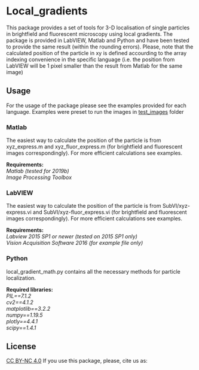 # Local_gradients
This package provides a set of tools for 3-D localisation of single particles in brightfield and fluorescent microscopy using local gradients.
The package is provided in LabVIEW, Matlab and Python and have been tested to provide the same result (within the rounding errors). Please, note that the calculated position of the particle in xy is defined accourding to the array indexing convenience in the specific language (i.e. the position from LabVIEW will be 1 pixel smaller than the result from Matlab for the same image)

## Usage

For the usage of the package please see the examples provided for each language. Examples were preset to run the images in [test_images](https://github.com/an-kashchuk/Local_gradients/tree/main/test_images) folder

### Matlab
The easiest way to calculate the position of the particle is from xyz_express.m and xyz_fluor_express.m (for brightfield and fluorescent images correspondingly).
For more efficient calculations see examples.

**Requirements:**  
*Matlab (tested for 2019b)  
Image Processing Toolbox*

### LabVIEW
The easiest way to calculate the position of the particle is from SubVI/xyz-express.vi and SubVI/xyz-fluor_express.vi (for brightfield and fluorescent images correspondingly).
For more efficient calculations see examples.

**Requirements:**  
*Labview 2015 SP1 or newer (tested on 2015 SP1 only)  
Vision Acquisition Software 2016 (for example file only)*


### Python
local_gradient_math.py contains all the necessary methods for particle localization.

**Required libraries:**  
*PIL==7.1.2  
cv2==4.1.2  
matplotlib==3.2.2  
numpy==1.19.5  
plotly==4.4.1  
scipy==1.4.1*  

## License
[CC BY-NC 4.0](https://creativecommons.org/licenses/by-nc/4.0/)
If you use this package, please, cite us as:
